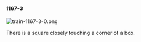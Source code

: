 #### 1167-3
![train-1167-3-0.png](https://github.com/lil-lab/nlvr/raw/master/nlvr/train/images/63/train-1167-3-0.png "train-1167-3-0.png")

There is a square closely touching a corner of a box.